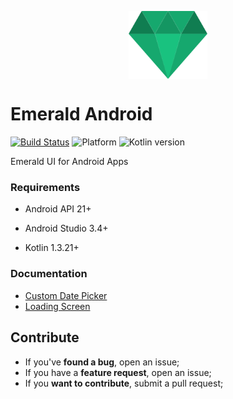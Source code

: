 <p align="center"><img src="https://github.com/cebroker/emerald-ios/blob/develop/emerald.svg" align="middle" width="25%" /></p>

# Emerald Android
[![Build Status](https://travis-ci.com/cebroker/emerald-android.svg?branch=master)](https://travis-ci.com/cebroker/emerald-android)
![Platform](https://img.shields.io/badge/platform-Android-green.svg)
![Kotlin version](https://img.shields.io/badge/Kotlin_version-1.3.21-orange.svg)

Emerald UI for Android Apps

### Requirements

- Android API 21+

- Android Studio 3.4+

- Kotlin 1.3.21+

### Documentation

- [Custom Date Picker](https://github.com/cebroker/emerald-android/tree/master/app/src/main/java/co/condorlabs/customcomponents/customdatepicker)
- [Loading Screen](https://github.com/cebroker/emerald-android/tree/feature/loadingFragment/app/src/main/java/co/condorlabs/customcomponents/loadingfragment)

## Contribute
- If you've __found a bug__, open an issue;
- If you have a __feature request__, open an issue;
- If you __want to contribute__, submit a pull request;
